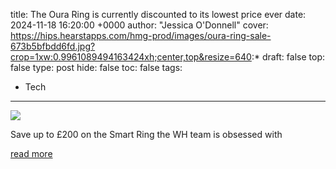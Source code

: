 title: The Oura Ring is currently discounted to its lowest price ever
date: 2024-11-18 16:20:00 +0000
author: "Jessica O'Donnell"
cover: https://hips.hearstapps.com/hmg-prod/images/oura-ring-sale-673b5bfbdd6fd.jpg?crop=1xw:0.9961089494163424xh;center,top&resize=640:*
draft: false
top: false
type: post
hide: false
toc: false
tags:
  - Tech
---

![](https://hips.hearstapps.com/hmg-prod/images/oura-ring-sale-673b5bfbdd6fd.jpg?crop=1xw:0.9961089494163424xh;center,top&resize=640:*)

Save up to £200 on the Smart Ring the WH team is obsessed with

[read more](https://www.womenshealthmag.com/uk/gym-wear/tech/a62938265/oura-ring-sale/)
